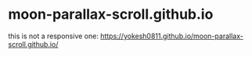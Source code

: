 # moon-parallax-scroll.github.io

this is not a responsive one:
https://yokesh0811.github.io/moon-parallax-scroll.github.io/
